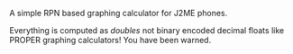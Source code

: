 A simple RPN based graphing calculator for J2ME phones.

Everything is computed as _doubles_ not binary encoded decimal floats like PROPER graphing calculators! You have been warned.
